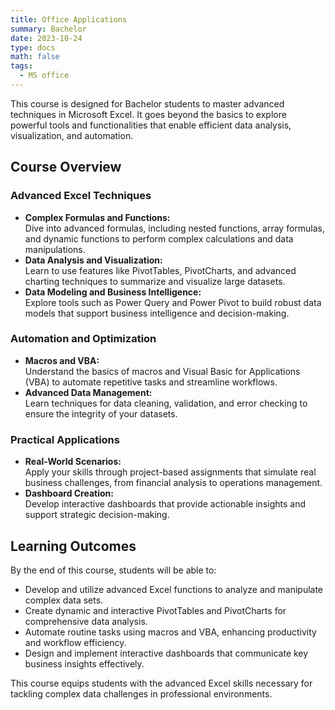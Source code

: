 ```yaml
---
title: Office Applications
summary: Bachelor
date: 2023-10-24
type: docs
math: false
tags:
  - MS office
---
```


This course is designed for Bachelor students to master advanced techniques in Microsoft Excel. It goes beyond the basics to explore powerful tools and functionalities that enable efficient data analysis, visualization, and automation.

## Course Overview

### Advanced Excel Techniques
- **Complex Formulas and Functions:**  
  Dive into advanced formulas, including nested functions, array formulas, and dynamic functions to perform complex calculations and data manipulations.
- **Data Analysis and Visualization:**  
  Learn to use features like PivotTables, PivotCharts, and advanced charting techniques to summarize and visualize large datasets.
- **Data Modeling and Business Intelligence:**  
  Explore tools such as Power Query and Power Pivot to build robust data models that support business intelligence and decision-making.

### Automation and Optimization
- **Macros and VBA:**  
  Understand the basics of macros and Visual Basic for Applications (VBA) to automate repetitive tasks and streamline workflows.
- **Advanced Data Management:**  
  Learn techniques for data cleaning, validation, and error checking to ensure the integrity of your datasets.

### Practical Applications
- **Real-World Scenarios:**  
  Apply your skills through project-based assignments that simulate real business challenges, from financial analysis to operations management.
- **Dashboard Creation:**  
  Develop interactive dashboards that provide actionable insights and support strategic decision-making.

## Learning Outcomes

By the end of this course, students will be able to:
- Develop and utilize advanced Excel functions to analyze and manipulate complex data sets.
- Create dynamic and interactive PivotTables and PivotCharts for comprehensive data analysis.
- Automate routine tasks using macros and VBA, enhancing productivity and workflow efficiency.
- Design and implement interactive dashboards that communicate key business insights effectively.

This course equips students with the advanced Excel skills necessary for tackling complex data challenges in professional environments.